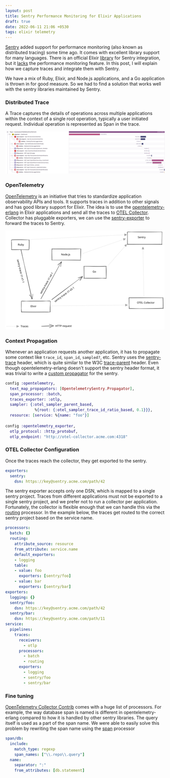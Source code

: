 ```yaml
---
layout: post
title: Sentry Performance Monitoring for Elixir Applications
draft: true
date: 2022-06-11 21:06 +0530
tags: elixir telemetry
---
```

[Sentry](https://sentry.io/welcome/) added support for performance monitoring (also known as
distributed tracing) some time ago. It comes with excellent library
support for many languages. There is an official Elixir [library](https://github.com/getsentry/sentry-elixir)
for Sentry integration, but it [lacks](https://github.com/getsentry/sentry-elixir/issues/426) the performance monitoring
feature. In this post, I will explain how we capture traces and
integrate them with Sentry.

We have a mix of Ruby, Elixir, and Node.js applications, and a Go
application is thrown in for good measure. So we had to find a
solution that works well with the sentry libraries maintained by
Sentry.

### Distributed Trace

A Trace captures the details of operations across multiple
applications within the context of a single root operation, typically
a user initiated request. Individual operation is represented as Span
in the trace.

<img class="full-width" src="/public/images/sentry/trace.png" />

### OpenTelemetry

[OpenTelemetry](https://opentelemetry.io/) is an initiative that tries to standardize
application observability APIs and tools. It supports traces in
addition to other signals and has good library support for Elixir. The
idea is to use the [opentelemetry-erlang](https://github.com/open-telemetry/opentelemetry-erlang) in Elixir applications
and send all the traces to [OTEL Collector](https://opentelemetry.io/docs/collector/). Collector has
pluggable exporters, we can use the [sentry-exporter](https://pkg.go.dev/github.com/open-telemetry/opentelemetry-collector-contrib/exporter/sentryexporter#section-readme) to forward
the traces to Sentry.

<img src="/public/images/sentry/architecture.svg" />

### Context Propagation

Whenever an application requests another application, it has to
propagate some context like `trace_id`, `span_id`, `sampled?`,
etc. Sentry uses the [sentry-trace](https://develop.sentry.dev/sdk/performance/#header-sentry-trace) header, which is quite similar
to the W3C [trace-parent](https://www.w3.org/TR/trace-context/#traceparent-header) header. Even though opentelemetry-erlang
doesn't support the sentry header format, it was trivial to write a
[custom propagator](https://github.com/scripbox/opentelemetry_sentry) for the sentry.

```elixir
config :opentelemetry,
  text_map_propagators: [OpentelemetrySentry.Propagator],
  span_processor: :batch,
  traces_exporter: :otlp,
  sampler: {:otel_sampler_parent_based,
             %{root: {:otel_sampler_trace_id_ratio_based, 0.1}}},
  resource: [service: %{name: "foo"}]

config :opentelemetry_exporter,
  otlp_protocol: :http_protobuf,
  otlp_endpoint: "http://otel-collector.acme.com:4318"
```

### OTEL Collector Configuration

Once the traces reach the collector, they get exported to the sentry.

```yaml
exporters:
  sentry:
    dsn: https://key@sentry.acme.com/path/42
```

The sentry exporter accepts only one DSN, which is mapped to a single
sentry project. Traces from different applications must not be
exported to a single sentry project, and we prefer not to run a
collector per application. Fortunately, the collector is flexible
enough that we can handle this via the [routing](https://pkg.go.dev/github.com/open-telemetry/opentelemetry-collector-contrib/processor/routingprocessor#section-readme) processor. In the
example below, the traces get routed to the correct sentry project
based on the service name.

```yaml
processors:
  batch: {}
  routing:
    attribute_source: resource
    from_attribute: service.name
    default_exporters:
    - logging
    table:
    - value: foo
      exporters: [sentry/foo]
    - value: bar
      exporters: [sentry/bar]
exporters:
  logging: {}
  sentry/foo:
    dsn: https://key@sentry.acme.com/path/42
  sentry/bar:
    dsn: https://key@sentry.acme.com/path/11
service:
  pipelines:
    traces:
      receivers:
        - otlp
      processors:
        - batch
        - routing
      exporters:
        - logging
        - sentry/foo
        - sentry/bar
```

### Fine tuning

[OpenTelemetry Collector Contrib](https://github.com/open-telemetry/opentelemetry-collector-contrib/tree/main/processor) comes with a huge list of
processors. For example, the way database span is named is different
in opentelemetry-erlang compared to how it is handled by other sentry
libraries. The query itself is used as a part of the span name. We
were able to easily solve this problem by rewriting the span name
using the [span](https://pkg.go.dev/github.com/open-telemetry/opentelemetry-collector-contrib/processor/spanprocessor#section-readme) processor

```yaml
span/db:
  include:
    match_type: regexp
    span_names: ["\\.repo\\.query"]
  name:
    separator: ":"
    from_attributes: [db.statement]
```


<link rel="stylesheet" href="/public/css/sentry.css"/>
